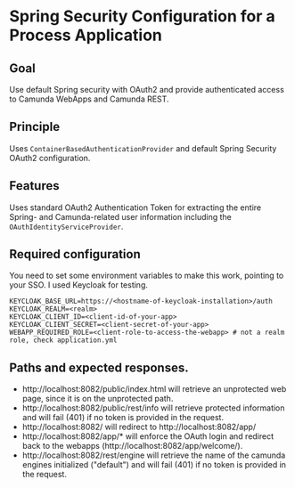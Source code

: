# Spring Security Configuration for a Process Application

## Goal

Use default Spring security with OAuth2 and provide authenticated access to Camunda WebApps and
Camunda REST.

## Principle

Uses `ContainerBasedAuthenticationProvider` and default Spring Security OAuth2 configuration.

## Features

Uses standard OAuth2 Authentication Token for extracting the entire Spring- and Camunda-related
user information including the `OAuthIdentityServiceProvider`.


## Required configuration

You need to set some environment variables to make this work, pointing to your SSO. I used Keycloak
for testing.

    KEYCLOAK_BASE_URL=https://<hostname-of-keycloak-installation>/auth
    KEYCLOAK_REALM=<realm>
    KEYCLOAK_CLIENT_ID=<client-id-of-your-app>
    KEYCLOAK_CLIENT_SECRET=<client-secret-of-your-app>
    WEBAPP_REQUIRED_ROLE=<client-role-to-access-the-webapp> # not a realm role, check application.yml
 
## Paths and expected responses.

* http://localhost:8082/public/index.html will retrieve an unprotected web page, since it is on the unprotected path.
* http://localhost:8082/public/rest/info will retrieve protected information and will fail (401) if no token is provided in the request.
* http://localhost:8082/ will redirect to http://localhost:8082/app/
* http://localhost:8082/app/* will enforce the OAuth login and redirect back to the webapps (http://localhost:8082/app/welcome/).
* http://localhost:8082/rest/engine will retrieve the name of the camunda engines initialized ("default") and will fail (401) if no token is provided in the request.
 